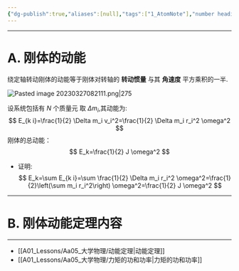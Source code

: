 ```yaml
---
{"dg-publish":true,"aliases":[null],"tags":["1_AtomNote"],"number headings":"auto, first-level 1, max 6, A.1.","Created-Date":"2023-03-27 08:19:56","Modified-Date":"2024-04-18 11:53:30","permalink":"/A01_Lessons/Aa05_大学物理/刚体动能定理/","dgPassFrontmatter":true}
---
```


---

# A. 刚体的动能

绕定轴转动刚体的动能等于刚体对转轴的 **转动惯量** 与其 **角速度** 平方乘积的一半.

![Pasted image 20230327082111.png|275](/img/user/Z02_ObFiles/Attachments/Pasted%20image%2020230327082111.png)


设系统包括有 $N$ 个质量元 取 $\Delta m_i$,其动能为:
$$
E_{k i}=\frac{1}{2} \Delta m_i v_i^2=\frac{1}{2} \Delta m_i r_i^2 \omega^2
$$
刚体的总动能：
$$
E_k=\frac{1}{2} J \omega^2
$$

- 证明: $$
E_k=\sum E_{k i}=\sum \frac{1}{2} \Delta m_i r_i^2 \omega^2=\frac{1}{2}\left(\sum m_i r_i^2\right) \omega^2=\frac{1}{2} J \omega^2
$$

---

# B. 刚体动能定理内容







---
- [[A01_Lessons/Aa05_大学物理/动能定理\|动能定理]]
- [[A01_Lessons/Aa05_大学物理/力矩的功和功率\|力矩的功和功率]]